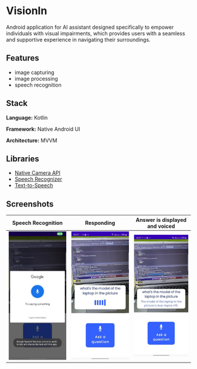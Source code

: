 # VisionIn
Android application for AI assistant designed specifically to empower individuals with visual impairments, which provides
users with a seamless and supportive experience in navigating their surroundings. 

## Features
- image capturing
- image processing
- speech recognition

## Stack

**Language:** Kotlin

**Framework:** Native Android UI

**Architecture:** MVVM

## Libraries
- [Native Camera API](https://github.com/android/camera-samples)
- [Speech Recognizer](https://developer.android.com/reference/kotlin/android/speech/SpeechRecognizer)
- [Text-to-Speech](https://developer.android.com/reference/kotlin/android/speech/tts/TextToSpeech)

## Screenshots
Speech Recognition | Responding | Answer is displayed and voiced
--- | --- | --- 
<img src="assets/speech_recognizer.jpg" width="250"> | <img src="assets/responding.jpg" width="250"> | <img src="assets/answer.jpg" width="250"> 
